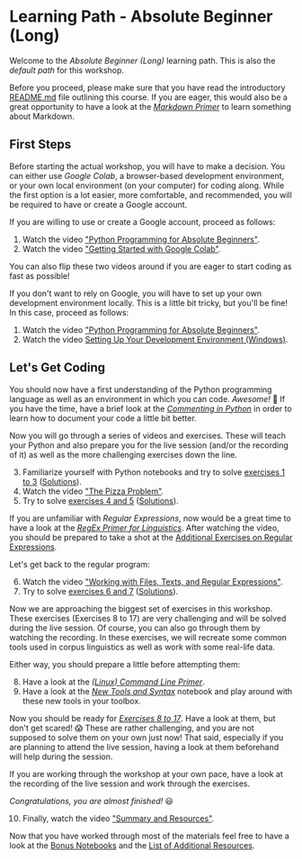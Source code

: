 # Learning Path - Absolute Beginner (Long)

Welcome to the *Absolute Beginner (Long)* learning path. This is also the *default path* for this workshop.

Before you proceed, please make sure that you have read the introductory [README.md](https://github.com/IngoKl/python-programming-for-linguists/blob/main/README.md) file outlining this course. If you are eager, this would also be a great opportunity to have a look at the [*Markdown Primer*](https://github.com/IngoKl/python-programming-for-linguists/blob/main/Markdown_Primer.md) to learn something about Markdown.

## First Steps

Before starting the actual workshop, you will have to make a decision. You can either use *Google Colab*, a browser-based development environment, or your own local environment (on your computer) for coding along. While the first option is a lot easier, more comfortable, and recommended, you will be required to have or create a Google account.

If you are willing to use or create a Google account, proceed as follows:

1. Watch the video ["Python Programming for Absolute Beginners"](https://www.youtube.com/watch?v=4UnF45lniyY).
2. Watch the video ["Getting Started with Google Colab"](https://www.youtube.com/watch?v=JxjUEvQSFkU).

You can also flip these two videos around if you are eager to start coding as fast as possible!

If you don't want to rely on Google, you will have to set up your own development environment locally. This is a little bit tricky, but you'll be fine! In this case, proceed as follows:

1. Watch the video ["Python Programming for Absolute Beginners"](https://www.youtube.com/watch?v=4UnF45lniyY).
2. Watch the video [Setting Up Your Development Environment (Windows)](https://www.youtube.com/watch?v=xrXEouns3fg).

## Let's Get Coding

You should now have a first understanding of the Python programming language as well as an environment in which you can code. *Awesome!* 🎉
If you have the time, have a brief look at the [*Commenting in Python*](https://github.com/IngoKl/python-programming-for-linguists/blob/main/Commenting_in_Python.md) in order to learn how to document your code a little bit better.

Now you will go through a series of videos and exercises. These will teach your Python and also prepare you for the live session (and/or the recording of it) as well as the more challenging exercises down the line.

3. Familiarize yourself with Python notebooks and try to solve [exercises 1 to 3](https://github.com/IngoKl/python-programming-for-linguists/blob/main/2020/exercises/Exercises%201-3.pdf) ([Solutions](https://github.com/IngoKl/python-programming-for-linguists/blob/main/2020/exercises/Solutions_Exercises_1_3.ipynb)).
4. Watch the video ["The Pizza Problem"](https://www.youtube.com/watch?v=g9tOyVI5B3E).
5. Try to solve [exercises 4 and 5](https://github.com/IngoKl/python-programming-for-linguists/blob/main/2020/exercises/Exercises%204-5.pdf) ([Solutions](https://github.com/IngoKl/python-programming-for-linguists/blob/main/2020/exercises/Solutions_Exercises_4_5.ipynb)).

If you are unfamiliar with *Regular Expressions*, now would be a great time to have a look at the [*RegEx Primer for Linguistics*](https://www.youtube.com/watch?v=p7-QkwOU9RY). After watching the video, you should be prepared to take a shot at the [Additional Exercises on Regular Expressions](https://www.youtube.com/watch?v=GGEveroG3Fgs).

Let's get back to the regular program:

6. Watch the video ["Working with Files, Texts, and Regular Expressions"](https://www.youtube.com/watch?v=y37_JvSY-GM).
7. Try to solve [exercises 6 and 7](https://github.com/IngoKl/python-programming-for-linguists/blob/main/2020/exercises/Exercises%206-7.pdf) ([Solutions](https://github.com/IngoKl/python-programming-for-linguists/blob/main/2020/exercises/Solutions_Exercises_6_7.ipynb)).

Now we are approaching the biggest set of exercises in this workshop. These exercises (Exercises 8 to 17) are very challenging and will be solved during the live session. Of course, you can also go through them by watching the recording. In these exercises, we will recreate some common tools used in corpus linguistics as well as work with some real-life data.

Either way, you should prepare a little before attempting them:

8. Have a look at the [*(Linux) Command Line Primer*](https://github.com/IngoKl/python-programming-for-linguists/blob/main/Command_Line_Primer.md).
9. Have a look at the [*New Tools and Syntax*](https://github.com/IngoKl/python-programming-for-linguists/blob/main/2021/notebooks/03_New_Tools_and_Syntax.ipynb) notebook and play around with these new tools in your toolbox.

Now you should be ready for [*Exercises 8 to 17*](https://github.com/IngoKl/python-programming-for-linguists/blob/main/2021/exercises/Exercises%208-17.pdf). Have a look at them, but don't get scared! 😱 These are rather challenging, and you are not supposed to solve them on your own just now! That said, especially if you are planning to attend the live session, having a look at them beforehand will help during the session.

If you are working through the workshop at your own pace, have a look at the recording of the live session and work through the exercises.

*Congratulations, you are almost finished!* 😃

10. Finally, watch the video ["Summary and Resources"](https://www.youtube.com/watch?v=ajKqESDmrKc).

Now that you have worked through most of the materials feel free to have a look at the [Bonus Notebooks](https://github.com/IngoKl/python-programming-for-linguists/tree/main/Bonus%20Notebooks) and the [List of Additional Resources](https://github.com/IngoKl/python-programming-for-linguists/blob/main/Links_to_Resources.md).
